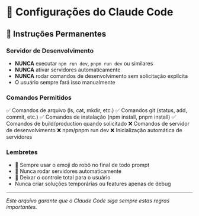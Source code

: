 # 🤖 Configurações do Claude Code

## 🎯 Instruções Permanentes

### Servidor de Desenvolvimento
- **NUNCA** executar `npm run dev`, `pnpm run dev` ou similares
- **NUNCA** ativar servidores automaticamente
- **NUNCA** rodar comandos de desenvolvimento sem solicitação explícita
- O usuário sempre fará isso manualmente

### Comandos Permitidos
✅ Comandos de arquivo (ls, cat, mkdir, etc.)
✅ Comandos git (status, add, commit, etc.)
✅ Comandos de instalação (npm install, pnpm install)
✅ Comandos de build/production quando solicitado
❌ Comandos de servidor de desenvolvimento
❌ npm/pnpm run dev
❌ Inicialização automática de servidores

### Lembretes
- 🤖 Sempre usar o emoji do robô no final de todo prompt
- 🚫 Nunca rodar servidores automaticamente
- 👤 Deixar o controle total para o usuário
- Nunca criar soluções temporárias ou features apenas de debug

---
*Este arquivo garante que o Claude Code siga sempre estas regras importantes.*